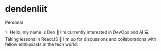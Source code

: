 # dendenliit
Personal

✨ Hello, my name is Den
💭 I’m currently interested in DevOps and AI
💻 Taking lessons in ReactJS
🤝 I'm up for discussions and collaborations with fellow enthusiasts in the tech world.
